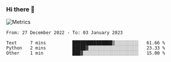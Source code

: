 ### Hi there 👋

![Metrics](https://github.com/radoapx/radoapx/blob/main/github-metrics.svg)

<!--START_SECTION:waka-->

```text
From: 27 December 2022 - To: 03 January 2023

Text     7 mins          ███████████████▒░░░░░░░░░   61.66 %
Python   2 mins          █████▓░░░░░░░░░░░░░░░░░░░   23.33 %
Other    1 min           ███▓░░░░░░░░░░░░░░░░░░░░░   15.00 %
```

<!--END_SECTION:waka-->

<!--
**radoapx/radoapx** is a ✨ _special_ ✨ repository because its `README.md` (this file) appears on your GitHub profile.

Here are some ideas to get you started:

- 🔭 I’m currently working on ...
- 🌱 I’m currently learning ...
- 👯 I’m looking to collaborate on ...
- 🤔 I’m looking for help with ...
- 💬 Ask me about ...
- 📫 How to reach me: ...
- 😄 Pronouns: ...
- ⚡ Fun fact: ...
-->
